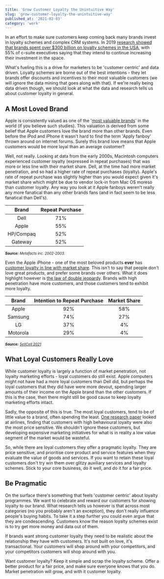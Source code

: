 ```yaml
---
title: 'Grow Customer Loyalty the Unintuitive Way'
slug: 'grow-customer-loyalty-the-unintuitive-way'
published_at: '2021-02-03'
category: 'work'
---
```


In an effort to make sure customers keep coming back many brands invest in loyalty schemes and complex CRM systems. In 2019 [research showed that brands spent over $300 billion on loyalty schemes in the USA](https://hospitalitytech.com/71-companies-invest-2-total-revenue-loyalty-crm), with 55% of c-suite executives saying that they intend to continue increasing their investment in the space.

What's fueling this is a drive for marketers to be 'customer centric' and data driven. Loyalty schemes are borne out of the best intentions - they let brands offer discounts and incentives to their most valuable customers (we will ignore the data mining that goes along with that). If we're really being data driven though, we should look at what the data and research tells us about customer loyalty in general.

## A Most Loved Brand

Apple is consistently valued as one of the '[most valuable brands](https://www.forbes.com/sites/martyswant/2020/07/27/apple-microsoft-and-other-tech-giants-top-forbes-2020-most-valuable-brands-list/?sh=4fb9ea283ada)' in the world (if you believe such studies). This valuation is derived from some belief that Apple customers love the brand more than other brands. Even before the iPod and iPhone it wasn't hard to find the term 'Apply fanboy' thrown around on internet forums. Surely this brand love means that Apple customers would be more loyal than an average customer?

Well, not really. Looking at data from the early 2000s, Macintosh computers experienced customer loyalty (expressed in repeat purchases) that was more or less line with their market share. Dell, at the time had more market penetration, and so had a higher rate of repeat purchases (loyalty). Apple's rate of repeat purchase was slightly higher than you would expect given it's market share which might be due to vendor lock-in from Mac OS moreso than customer loyalty. Any way you look at it Apple fanboys weren't really any more fanatical than any other brands fans (and in fact seem to be less fanatical than Dell's).

| Brand | Repeat Purchase |
| :-: | :-:      |
| Dell | 71% |
| Apple | 55% |
| HP/Compaq | 52% |
| Gateway | 52% |

<sup>***Source:*** *Metafacts inc. 2002-2003.*</sup>

Even the Apple iPhone - one of the most beloved products **ever** has [customer loyalty in line with market share](https://www.marketingscience.info/iphone-defy-double-jeopardy-law/). This isn't to say that people don't love great products, and prefer some brands over others. What it does highlight however is [the law of double jeopardy](https://en.wikipedia.org/wiki/Double_jeopardy_(marketing)). Brands with high penetration have more customers, and those customers tend to exhibit more loyalty.

| Brand | Intention to Repeat Purchase | Market Share |
| :-: | :-: | :-: |
| Apple | 92% | 58% |
| Samsung | 74% | 27% |
| LG | 37% | 4% |
| Motorola | 29% | 4% |

<sup>***Source:*** *<a href="https://www.sellcell.com/blog/cell-phone-brand-loyalty-2021/">SellCell 2021</a>*</sup>

## What Loyal Customers Really Love

While customer loyalty is largely a function of market penetration, not loyalty marketing efforts - loyal customers do still exist. Apple computers might not have had a more loyal customers than Dell did, but perhaps the loyal customers that they did have were more devout, spending larger amounts of their income on the Apple brand than the other customers. If this is the case, then there might still be good cause to keep loyalty marketing efforts intact.

Sadly, the opposite of this is true. The most loyal customers, tend to be of little value to a brand, often spending the least. [One research paper](https://www.researchgate.net/publication/306009341_Do_loyal_customers_really_pay_more_for_services) looked at airlines, finding that customers with high behavioural loyalty were also the most price sensitive. We shouldn't ignore these customers, but developing expensive marketing initiatives for what is in reality a low value segment of the market would be wasteful.

So, while there are loyal customers they offer a pragmatic loyalty. They are price sensitive, and prioritise core product and service features when they evaluate the value of goods and services. If you want to retain these loyal customers don't try win them over glitzy auxiliary services and loyalty schemes. Stick to your core business, do it well, and do it for a fair price.

## Be Pragmatic

On the surface there's something that feels 'customer centric' about loyalty programmes. We want to celebrate and reward our customers for showing loyalty to our brand. What research tells us however is that across most categories (no you probably aren't an exception), they don't really influence people's buying habits. To take it a step further you could even argue that they are condescending. Customers know the reason loyalty schemes exist is to try get more money and data out of them.

If brands want strong customer loyalty they need to be realistic about the relationship they have with customers. It's not built on love, it's transactional. Your customers will shop around with your competitors, and your competitors customers will shop around with you.

Want customer loyalty? Keep it simple and scrap the loyalty scheme. Offer a better product for a fair price, and make sure everyone knows that you do. Market penetration will grow, and with it customer loyalty.